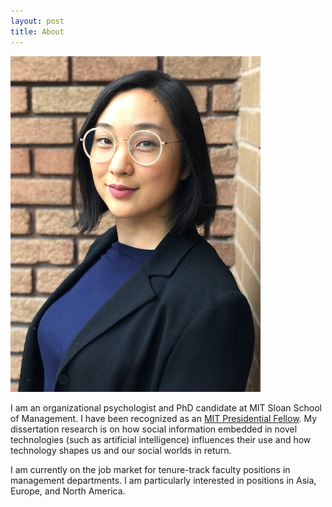 ```yaml
---
layout: post
title: About
---
```


![Heather Yang](/assets/images/heather.jpeg)

I am an organizational psychologist and PhD candidate at MIT Sloan School of Management. I have been recognized as an [MIT Presidential Fellow](https://web.mit.edu/provost/presfellow/). My dissertation research is on how social information embedded in novel technologies (such as artificial intelligence) influences their use and how technology shapes us and our social worlds in return.

 

I am currently on the job market for tenure-track faculty positions in management departments. I am particularly interested in positions in Asia, Europe, and North America. 
